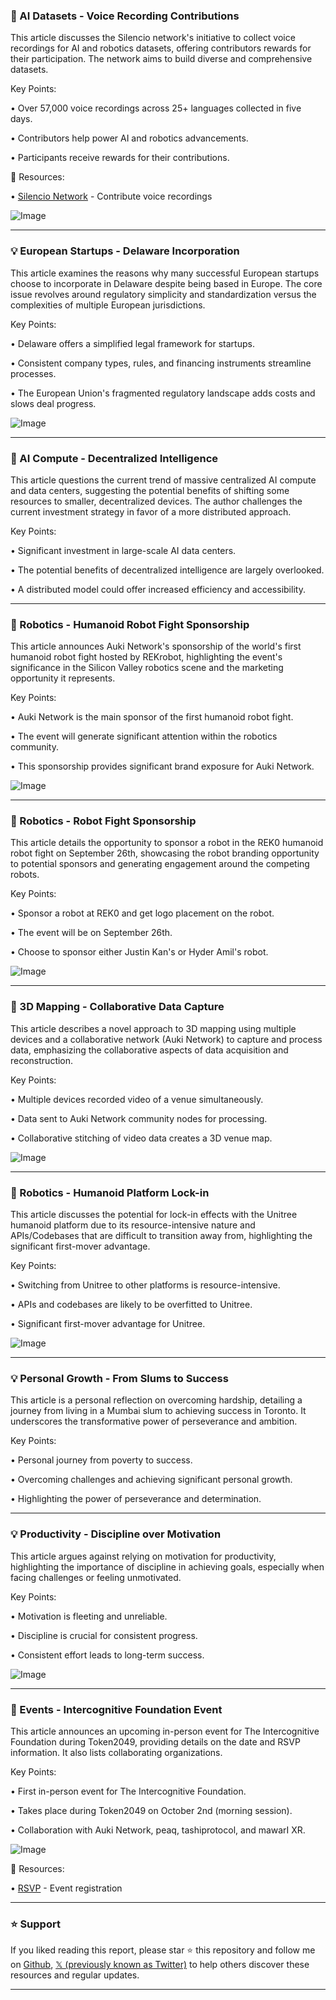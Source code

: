 ### 🤖 AI Datasets - Voice Recording Contributions

This article discusses the Silencio network's initiative to collect voice recordings for AI and robotics datasets, offering contributors rewards for their participation.  The network aims to build diverse and comprehensive datasets.

Key Points:

• Over 57,000 voice recordings across 25+ languages collected in five days.


• Contributors help power AI and robotics advancements.


• Participants receive rewards for their contributions.


🔗 Resources:

• [Silencio Network](https://ai.silencio.store) - Contribute voice recordings


![Image](https://pbs.twimg.com/media/G1hsg90WgAA2zj0?format=png&name=small)


---

### 💡 European Startups - Delaware Incorporation

This article examines the reasons why many successful European startups choose to incorporate in Delaware despite being based in Europe.  The core issue revolves around regulatory simplicity and standardization versus the complexities of multiple European jurisdictions.

Key Points:

• Delaware offers a simplified legal framework for startups.


• Consistent company types, rules, and financing instruments streamline processes.


• The European Union's fragmented regulatory landscape adds costs and slows deal progress.



![Image](https://pbs.twimg.com/media/G1hg61na4AA9uVR?format=jpg&name=small)


---

### 🤖 AI Compute - Decentralized Intelligence

This article questions the current trend of massive centralized AI compute and data centers, suggesting the potential benefits of shifting some resources to smaller, decentralized devices.  The author challenges the current investment strategy in favor of a more distributed approach.

Key Points:

•  Significant investment in large-scale AI data centers.


•  The potential benefits of decentralized intelligence are largely overlooked.


•  A distributed model could offer increased efficiency and accessibility.


---

### 🚀 Robotics - Humanoid Robot Fight Sponsorship

This article announces Auki Network's sponsorship of the world's first humanoid robot fight hosted by REKrobot, highlighting the event's significance in the Silicon Valley robotics scene and the marketing opportunity it represents.

Key Points:

• Auki Network is the main sponsor of the first humanoid robot fight.


• The event will generate significant attention within the robotics community.


• This sponsorship provides significant brand exposure for Auki Network.


![Image](https://pbs.twimg.com/media/G0mN0iJXkAARSe0?format=jpg&name=small)


---

### 🚀 Robotics - Robot Fight Sponsorship

This article details the opportunity to sponsor a robot in the REK0 humanoid robot fight on September 26th, showcasing the robot branding opportunity to potential sponsors and generating engagement around the competing robots.

Key Points:

• Sponsor a robot at REK0 and get logo placement on the robot.


• The event will be on September 26th.


• Choose to sponsor either Justin Kan's or Hyder Amil's robot.



![Image](https://pbs.twimg.com/ext_tw_video_thumb/1970184071029428224/pu/img/Y9zMZXPYfMbuyQAZ.jpg)


---

### 🤖 3D Mapping - Collaborative Data Capture

This article describes a novel approach to 3D mapping using multiple devices and a collaborative network (Auki Network) to capture and process data, emphasizing the collaborative aspects of data acquisition and reconstruction.

Key Points:

• Multiple devices recorded video of a venue simultaneously.


• Data sent to Auki Network community nodes for processing.


• Collaborative stitching of video data creates a 3D venue map.


![Image](https://pbs.twimg.com/media/G1gZSrkb0AAU5FH?format=jpg&name=small)


---

### 🤖 Robotics - Humanoid Platform Lock-in

This article discusses the potential for lock-in effects with the Unitree humanoid platform due to its resource-intensive nature and APIs/Codebases that are difficult to transition away from, highlighting the significant first-mover advantage.

Key Points:

• Switching from Unitree to other platforms is resource-intensive.


• APIs and codebases are likely to be overfitted to Unitree.


•  Significant first-mover advantage for Unitree.


![Image](https://pbs.twimg.com/amplify_video_thumb/1970228127428173824/img/IxPY5tPYp1wN01LS.jpg)


---

### 💡 Personal Growth - From Slums to Success

This article is a personal reflection on overcoming hardship, detailing a journey from living in a Mumbai slum to achieving success in Toronto.  It underscores the transformative power of perseverance and ambition.

Key Points:

• Personal journey from poverty to success.


•  Overcoming challenges and achieving significant personal growth.


•  Highlighting the power of perseverance and determination.



---

### 💡 Productivity - Discipline over Motivation

This article argues against relying on motivation for productivity, highlighting the importance of discipline in achieving goals, especially when facing challenges or feeling unmotivated.

Key Points:

• Motivation is fleeting and unreliable.


• Discipline is crucial for consistent progress.


• Consistent effort leads to long-term success.


![Image](https://pbs.twimg.com/media/G1fwxz0WgAAvF_4?format=jpg&name=900x900)


---

### 🚀 Events - Intercognitive Foundation Event

This article announces an upcoming in-person event for The Intercognitive Foundation during Token2049, providing details on the date and RSVP information.  It also lists collaborating organizations.

Key Points:

• First in-person event for The Intercognitive Foundation.


• Takes place during Token2049 on October 2nd (morning session).


• Collaboration with Auki Network, peaq, tashiprotocol, and mawarI XR.



![Image](https://pbs.twimg.com/media/G1ewOQdbsAAEFGT?format=png&name=small)

🔗 Resources:

• [RSVP](https://luma.com/hasumfda) - Event registration


---

### ⭐️ Support

If you liked reading this report, please star ⭐️ this repository and follow me on [Github](https://github.com/Drix10), [𝕏 (previously known as Twitter)](https://x.com/DRIX_10_) to help others discover these resources and regular updates.

---